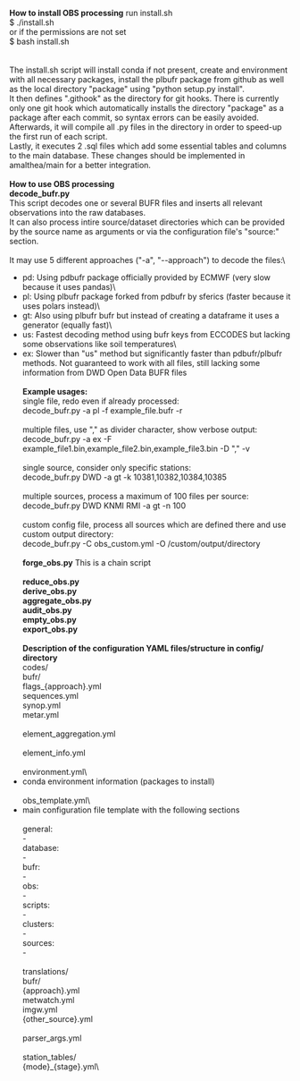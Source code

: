 **How to install OBS processing**
run install.sh\
$ ./install.sh\
or if the permissions are not set\
$ bash install.sh\
\
\
The install.sh script will install conda if not present, create and environment with all necessary packages, install the plbufr package from github as well as the local directory "package" using "python setup.py install".\
It then defines ".githook" as the directory for git hooks. There is currently only one git hook which automatically installs the directory "package" as a package after each commit, so syntax errors can be easily avoided.\
Afterwards, it will compile all .py files in the directory in order to speed-up the first run of each script.\
Lastly, it executes 2 .sql files which add some essential tables and columns to the main database. These changes should be implemented in amalthea/main for a better integration.\
\
**How to use OBS processing**
\
**decode_bufr.py**
\
This script decodes one or several BUFR files and inserts all relevant observations into the raw databases.\
It can also process intire source/dataset directories which can be provided by the source name as arguments or via the configuration file's "source:" section.\
\
It may use 5 different approaches ("-a", "--approach") to decode the files:\
- pd: Using pdbufr package officially provided by ECMWF (very slow because it uses pandas)\
- pl: Using plbufr package forked from pdbufr by sferics (faster because it uses polars instead)\
- gt: Also using plbufr bufr but instead of creating a dataframe it uses a generator (equally fast)\
- us: Fastest decoding method using bufr keys from ECCODES but lacking some observations like soil temperatures\
- ex: Slower than "us" method but significantly faster than pdbufr/plbufr methods. Not guaranteed to work with all files, still lacking some information from DWD Open Data BUFR files\
\
**Example usages:**
\
single file, redo even if already processed:\
decode\_bufr.py -a pl -f example\_file.bufr -r\
\
multiple files, use "," as divider character, show verbose output:\
decode\_bufr.py -a ex -F example\_file1.bin,example\_file2.bin,example\_file3.bin -D "," -v\
\
single source, consider only specific stations:\
decode\_bufr.py DWD -a gt -k 10381,10382,10384,10385\
\
multiple sources, process a maximum of 100 files per source:\
decode\_bufr.py DWD KNMI RMI -a gt -n 100\
\
custom config file, process all sources which are defined there and use custom output directory:\
decode\_bufr.py -C obs\_custom.yml -O /custom/output/directory\
\
**forge_obs.py**
This is a chain script\
\
**reduce_obs.py**
\
**derive_obs.py**
\
**aggregate_obs.py**
\
**audit_obs.py**
\
**empty_obs.py**
\
**export_obs.py**
\
\
**Description of the configuration YAML files/structure in config/ directory**
\
codes/\
        bufr/\
                flags_{approach}.yml\
                sequences.yml\
synop.yml\
metar.yml\
\
element\_aggregation.yml\
\
element\_info.yml\
\
environment.yml\
- conda environment information (packages to install)\
\
obs\_template.yml\
- main configuration file template with the following sections\
\
	general:\
	  - \
	database:\
	  - \
	bufr:\
	  - \
	obs:\
	  - \
	scripts:\
	  - \
	clusters:\
	  - \
	sources:\
	  - \
\
translations/\
	bufr/\
		{approach}.yml\
	metwatch.yml\
	imgw.yml\
	{other_source}.yml\
\
parser\_args.yml\
\
station\_tables/\
	{mode}_{stage}.yml\
